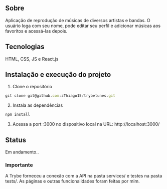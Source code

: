 ## Sobre
Aplicação de reprodução de músicas de diversos artistas e bandas. O usuário loga com seu nome, pode editar seu perfil e adicionar músicas aos favoritos e acessá-las depois.

## Tecnologias
HTML, CSS, JS e React.js

## Instalação e execução do projeto
1. Clone o repositório 
```js
git clone git@github.com:zThiago15/trybetunes.git
```

2. Instala as dependências
```js
npm install
```

3. Acessa a port :3000 no dispositivo local na URL: http://localhost:3000/

## Status
Em andamento..

### Importante
A Trybe forneceu a conexão com a API na pasta services/ e testes na pasta tests/. 
As páginas e outras funcionalidades foram feitas por mim.